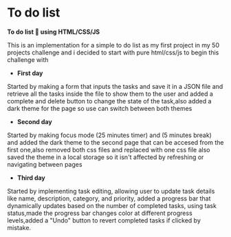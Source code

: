 # To do list 
**To do list 📃 using HTML/CSS/JS**

This is an implementation for a simple to do list as my first project in my 50 projects challenge and i decided to start with pure html/css/js to begin this challenge with

+ **First day**


Started by making a form that inputs the tasks and save it in a JSON file and retrieve all the tasks inside the file to show them
to the user and added a complete and delete button to change the state of the task,also added a dark theme for the page so use can switch between both themes

+ **Second day**


Started by making focus mode (25 minutes timer) and (5 minutes break) and added the dark theme to the second page that can be accesed from the first one,also removed both css files and replaced with one css file
also saved the theme in a local storage so it isn't affected by refreshing or navigating between pages 

+ **Third day**


Started by implementing task editing, allowing user to update task details like name, description, category, and priority, added a progress bar that dynamically updates based on the number of completed tasks, using task status,made the progress bar changes color at different progress levels,added a "Undo" button to revert completed tasks if clicked by mistake.
